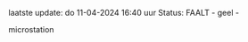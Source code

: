 laatste update: 
do 11-04-2024 16:40   uur 
Status: FAALT - geel - 
<div class="service Y">microstation</div>